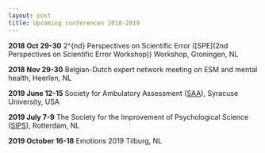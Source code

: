 ```yaml
---
layout: post
title: Upcoming conferences 2018-2019
---
```


**2018 Oct 29-30**      2^{nd} Perspectives on Scientific Error ([SPE](2nd Perspectives on Scientific Error Workshop)) Workshop, Groningen, NL

**2018 Nov 29-30**      Belgian-Dutch expert network meeting on ESM and mental health, Heerlen, NL

**2019 June 12-15**  	  Society for Ambulatory Assessment ([SAA](http://ambulatory-assessment.org/)), Syracuse University, USA 

**2019 July 7-9**  	    The Society for the Improvement of Psychological Science ([SIPS](https://improvingpsych.org/meetings/)), Rotterdam, NL

**2019 October 16-18**  Emotions 2019 Tilburg, NL
